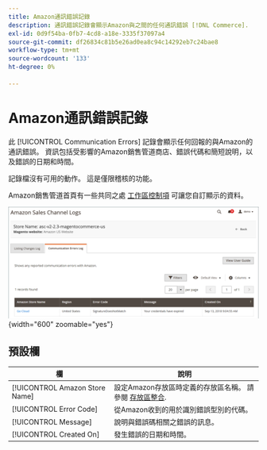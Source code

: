 ```yaml
---
title: Amazon通訊錯誤記錄
description: 通訊錯誤記錄會顯示Amazon與之間的任何通訊錯誤 [!DNL Commerce].
exl-id: 0d9f54ba-0fb7-4cd8-a18e-3335f37097a4
source-git-commit: df26834c81b5e26ad0ea8c94c14292eb7c24bae8
workflow-type: tm+mt
source-wordcount: '133'
ht-degree: 0%

---
```


# Amazon通訊錯誤記錄

此 [!UICONTROL Communication Errors] 記錄會顯示任何回報的與Amazon的通訊錯誤。 資訊包括受影響的Amazon銷售管道商店、錯誤代碼和簡短說明，以及錯誤的日期和時間。

記錄檔沒有可用的動作。 這是僅限稽核的功能。

Amazon銷售管道首頁有一些共同之處 [工作區控制項](./workspace-controls.md) 可讓您自訂顯示的資料。

![通訊錯誤記錄](assets/amazon-comm-errors-log.png){width="600" zoomable="yes"}

## 預設欄

| 欄 | 說明 |
|--- |--- |
| [!UICONTROL Amazon Store Name] | 設定Amazon存放區時定義的存放區名稱。 請參閱 [存放區整合](./store-integration.md). |
| [!UICONTROL Error Code] | 從Amazon收到的用於識別錯誤型別的代碼。 |
| [!UICONTROL Message] | 說明與錯誤碼相關之錯誤的訊息。 |
| [!UICONTROL Created On] | 發生錯誤的日期和時間。 |
